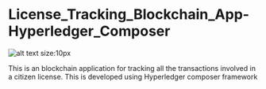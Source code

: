 # License_Tracking_Blockchain_App-Hyperledger_Composer

![alt text size:10px](http://www.emn.fr/x-info/atlanmod/images/5/52/Alert-icon.png)

This is an blockchain application for tracking all the transactions involved in a citizen license. This is developed using Hyperledger composer framework

